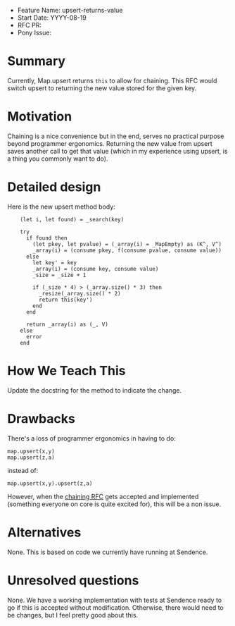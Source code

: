 - Feature Name: upsert-returns-value
- Start Date: YYYY-08-19
- RFC PR: 
- Pony Issue: 

# Summary

Currently, Map.upsert returns `this` to allow for chaining. This RFC would switch upsert to returning the new value stored for the given key.

# Motivation

Chaining is a nice convenience but in the end, serves no practical purpose beyond programmer ergonomics. Returning the new value from upsert saves another call to get that value (which in my experience using upsert, is a thing you commonly want to do). 

# Detailed design

Here is the new upsert method body:

```pony
    (let i, let found) = _search(key)

    try
      if found then
        (let pkey, let pvalue) = (_array(i) = _MapEmpty) as (K^, V^)
        _array(i) = (consume pkey, f(consume pvalue, consume value))
      else
        let key' = key
        _array(i) = (consume key, consume value)
        _size = _size + 1

        if (_size * 4) > (_array.size() * 3) then
          _resize(_array.size() * 2)
          return this(key')
        end
      end

      return _array(i) as (_, V)
    else
      error
    end
```

# How We Teach This

Update the docstring for the method to indicate the change.

# Drawbacks

There's a loss of programmer ergonomics in having to do:

```pony
map.upsert(x,y)
map.upsert(z,a)
```

instead of:

```pony
map.upsert(x,y).upsert(z,a)
```

However, when the [chaining RFC](https://github.com/ponylang/rfcs/pull/4) gets accepted and implemented (something everyone on core is quite excited for), this will be a non issue.

# Alternatives

None. This is based on code we currently have running at Sendence.

# Unresolved questions

None. We have a working implementation with tests at Sendence ready to go if this is accepted without modification. Otherwise, there would need to be changes, but I feel pretty good about this.


